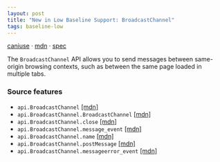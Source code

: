 ```yaml
---
layout: post
title: "New in Low Baseline Support: BroadcastChannel"
tags: baseline-low
---
```


[caniuse](https://caniuse.com/?search=broadcast-channel) · [mdn](https://developer.mozilla.org/en-US/search?q=BroadcastChannel) · [spec](https://html.spec.whatwg.org/multipage/web-messaging.html#broadcasting-to-other-browsing-contexts)

The `BroadcastChannel` API allows you to send messages between same-origin browsing contexts, such as between the same page loaded in multiple tabs.

### Source features

- ``api.BroadcastChannel`` [[mdn]](https://developer.mozilla.org/en-US/search?q=api.BroadcastChannel)
- ``api.BroadcastChannel.BroadcastChannel`` [[mdn]](https://developer.mozilla.org/en-US/search?q=api.BroadcastChannel.BroadcastChannel)
- ``api.BroadcastChannel.close`` [[mdn]](https://developer.mozilla.org/en-US/search?q=api.BroadcastChannel.close)
- ``api.BroadcastChannel.message_event`` [[mdn]](https://developer.mozilla.org/en-US/search?q=api.BroadcastChannel.message_event)
- ``api.BroadcastChannel.name`` [[mdn]](https://developer.mozilla.org/en-US/search?q=api.BroadcastChannel.name)
- ``api.BroadcastChannel.postMessage`` [[mdn]](https://developer.mozilla.org/en-US/search?q=api.BroadcastChannel.postMessage)
- ``api.BroadcastChannel.messageerror_event`` [[mdn]](https://developer.mozilla.org/en-US/search?q=api.BroadcastChannel.messageerror_event)
